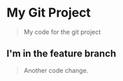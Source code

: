 # My Git Project

> My code for the git project

## I'm in the feature branch

> Another code change.
